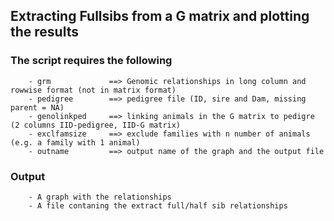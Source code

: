 ## Extracting Fullsibs from a G matrix and plotting the results

### The script requires the following
        
        - grm             ==> Genomic relationships in long column and rowwise format (not in matrix format) 
        - pedigree        ==> pedigree file (ID, sire and Dam, missing parent = NA)
        - genolinkped     ==> linking animals in the G matrix to pedigre  (2 columns IID-pedigree, IID-G matrix)
        - exclfamsize     ==> exclude families with n number of animals (e.g. a family with 1 animal)
        - outname         ==> output name of the graph and the output file 
        
        
### Output
        - A graph with the relationships
        - A file contaning the extract full/half sib relationships
